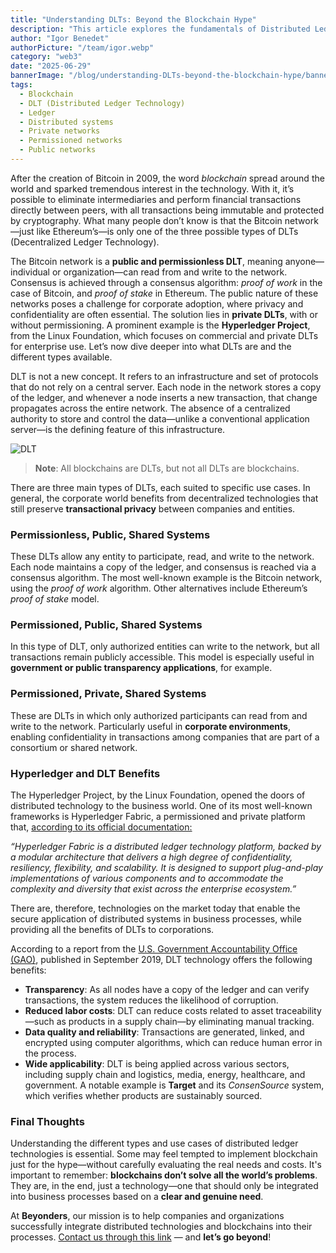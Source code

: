 ```yaml
---
title: "Understanding DLTs: Beyond the Blockchain Hype"
description: "This article explores the fundamentals of Distributed Ledger Technology (DLT), its different types—public, private, and permissioned—and their practical applications in the corporate world. It highlights the benefits of DLT such as transparency, data integrity, and cost reduction, with a special focus on enterprise-grade frameworks like Hyperledger Fabric."
author: "Igor Benedet"
authorPicture: "/team/igor.webp"
category: "web3"
date: "2025-06-29"
bannerImage: "/blog/understanding-DLTs-beyond-the-blockchain-hype/banner.png"
tags:
  - Blockchain
  - DLT (Distributed Ledger Technology)
  - Ledger
  - Distributed systems
  - Private networks
  - Permissioned networks
  - Public networks
---
```



After the creation of Bitcoin in 2009, the word *blockchain* spread around the world and sparked tremendous interest in the technology. With it, it’s possible to eliminate intermediaries and perform financial transactions directly between peers, with all transactions being immutable and protected by cryptography. What many people don’t know is that the Bitcoin network—just like Ethereum’s—is only one of the three possible types of DLTs (Decentralized Ledger Technology).

The Bitcoin network is a **public and permissionless DLT**, meaning anyone—individual or organization—can read from and write to the network. Consensus is achieved through a consensus algorithm: *proof of work* in the case of Bitcoin, and *proof of stake* in Ethereum. The public nature of these networks poses a challenge for corporate adoption, where privacy and confidentiality are often essential. The solution lies in **private DLTs**, with or without permissioning. A prominent example is the **Hyperledger Project**, from the Linux Foundation, which focuses on commercial and private DLTs for enterprise use. Let’s now dive deeper into what DLTs are and the different types available.

DLT is not a new concept. It refers to an infrastructure and set of protocols that do not rely on a central server. Each node in the network stores a copy of the ledger, and whenever a node inserts a new transaction, that change propagates across the entire network. The absence of a centralized authority to store and control the data—unlike a conventional application server—is the defining feature of this infrastructure.

![DLT](/blog/understanding-DLTs-beyond-the-blockchain-hype/distributed-ledger-technology.png "DLT")

> **Note**: All blockchains are DLTs, but not all DLTs are blockchains.

There are three main types of DLTs, each suited to specific use cases. In general, the corporate world benefits from decentralized technologies that still preserve **transactional privacy** between companies and entities.



###  Permissionless, Public, Shared Systems

These DLTs allow any entity to participate, read, and write to the network. Each node maintains a copy of the ledger, and consensus is reached via a consensus algorithm. The most well-known example is the Bitcoin network, using the *proof of work* algorithm. Other alternatives include Ethereum’s *proof of stake* model.



### Permissioned, Public, Shared Systems

In this type of DLT, only authorized entities can write to the network, but all transactions remain publicly accessible. This model is especially useful in **government or public transparency applications**, for example.



### Permissioned, Private, Shared Systems

These are DLTs in which only authorized participants can read from and write to the network. Particularly useful in **corporate environments**, enabling confidentiality in transactions among companies that are part of a consortium or shared network.



### Hyperledger and DLT Benefits

The Hyperledger Project, by the Linux Foundation, opened the doors of distributed technology to the business world. One of its most well-known frameworks is Hyperledger Fabric, a permissioned and private platform that, [according to its official documentation:](https://hyperledger-fabric.readthedocs.io/pt/latest/blockchain.html)

_“Hyperledger Fabric is a distributed ledger technology platform, backed by a modular architecture that delivers a high degree of confidentiality, resiliency, flexibility, and scalability. It is designed to support plug-and-play implementations of various components and to accommodate the complexity and diversity that exist across the enterprise ecosystem.”_

There are, therefore, technologies on the market today that enable the secure application of distributed systems in business processes, while providing all the benefits of DLTs to corporations.

According to a report from the [U.S. Government Accountability Office (GAO)](https://www.gao.gov/assets/gao-19-704sp.pdf), published in September 2019, DLT technology offers the following benefits:

- **Transparency**: As all nodes have a copy of the ledger and can verify transactions, the system reduces the likelihood of corruption.
- **Reduced labor costs**: DLT can reduce costs related to asset traceability—such as products in a supply chain—by eliminating manual tracking.
- **Data quality and reliability**: Transactions are generated, linked, and encrypted using computer algorithms, which can reduce human error in the process.
- **Wide applicability**: DLT is being applied across various sectors, including supply chain and logistics, media, energy, healthcare, and government. A notable example is **Target** and its *ConsenSource* system, which verifies whether products are sustainably sourced.



### Final Thoughts

Understanding the different types and use cases of distributed ledger technologies is essential. Some may feel tempted to implement blockchain just for the hype—without carefully evaluating the real needs and costs. It's important to remember: **blockchains don’t solve all the world’s problems**. They are, in the end, just a technology—one that should only be integrated into business processes based on a **clear and genuine need**.

At **Beyonders**, our mission is to help companies and organizations successfully integrate distributed technologies and blockchains into their processes. [Contact us through this link](https://app.pipefy.com/public/form/VeI1xD1y) — and **let’s go beyond**!

